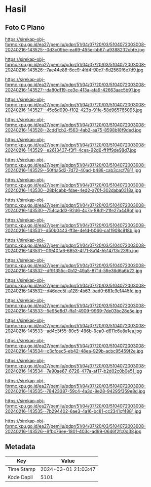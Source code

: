 # Hasil

## Foto C Plano

https://sirekap-obj-formc.kpu.go.id/ea27/pemilu/pdpr/51/04/07/20/03/5104072003008-20240216-143525--0d3c09be-ea69-455e-bb67-a9388232cbfe.jpg

https://sirekap-obj-formc.kpu.go.id/ea27/pemilu/pdpr/51/04/07/20/03/5104072003008-20240216-143526--7ae44e86-6cc9-4fd4-90c7-6d2560f6e7d9.jpg

https://sirekap-obj-formc.kpu.go.id/ea27/pemilu/pdpr/51/04/07/20/03/5104072003008-20240216-143527--da80df19-ce3e-413a-afa9-42663aac5b91.jpg

https://sirekap-obj-formc.kpu.go.id/ea27/pemilu/pdpr/51/04/07/20/03/5104072003008-20240216-143527--45c6d090-f102-423b-91fe-58d965765095.jpg

https://sirekap-obj-formc.kpu.go.id/ea27/pemilu/pdpr/51/04/07/20/03/5104072003008-20240216-143528--2cdd1cb2-f563-4ab2-aa75-8598b18f9ded.jpg

https://sirekap-obj-formc.kpu.go.id/ea27/pemilu/pdpr/51/04/07/20/03/5104072003008-20240216-143529--e2613437-f3f1-4cea-92d6-ff1ff9de98d7.jpg

https://sirekap-obj-formc.kpu.go.id/ea27/pemilu/pdpr/51/04/07/20/03/5104072003008-20240216-143529--50f4a5d2-7d72-40ad-b488-cab3cacf7811.jpg

https://sirekap-obj-formc.kpu.go.id/ea27/pemilu/pdpr/51/04/07/20/03/5104072003008-20240216-143530--28b1cabb-fdae-4ed2-a70f-302daba0318a.jpg

https://sirekap-obj-formc.kpu.go.id/ea27/pemilu/pdpr/51/04/07/20/03/5104072003008-20240216-143530--754cadd3-92d6-4c7a-88d1-21fe27a449bf.jpg

https://sirekap-obj-formc.kpu.go.id/ea27/pemilu/pdpr/51/04/07/20/03/5104072003008-20240216-143531--d50b0443-ff3e-4e1d-b066-ca11908c918b.jpg

https://sirekap-obj-formc.kpu.go.id/ea27/pemilu/pdpr/51/04/07/20/03/5104072003008-20240216-143531--0f940fa6-6853-4f71-8a14-55147f3c239b.jpg

https://sirekap-obj-formc.kpu.go.id/ea27/pemilu/pdpr/51/04/07/20/03/5104072003008-20240216-143532--df91355c-0b12-49a5-871d-59e36d6a6b22.jpg

https://sirekap-obj-formc.kpu.go.id/ea27/pemilu/pdpr/51/04/07/20/03/5104072003008-20240216-143532--d46dcc5f-a128-4b63-bad0-681e3e1445fc.jpg

https://sirekap-obj-formc.kpu.go.id/ea27/pemilu/pdpr/51/04/07/20/03/5104072003008-20240216-143533--5e95e8d7-ffa1-4909-9969-7de03bc28e5e.jpg

https://sirekap-obj-formc.kpu.go.id/ea27/pemilu/pdpr/51/04/07/20/03/5104072003008-20240216-143533--ad4c3f55-80c5-486b-9ca0-d611c6e8a1ea.jpg

https://sirekap-obj-formc.kpu.go.id/ea27/pemilu/pdpr/51/04/07/20/03/5104072003008-20240216-143534--c3cfcec5-eb42-48ea-929b-acbc95459f2e.jpg

https://sirekap-obj-formc.kpu.go.id/ea27/pemilu/pdpr/51/04/07/20/03/5104072003008-20240216-143534--7e90ae67-6726-477a-af17-b2d02c0b0e51.jpg

https://sirekap-obj-formc.kpu.go.id/ea27/pemilu/pdpr/51/04/07/20/03/5104072003008-20240216-143535--78423387-59c4-4a3d-8e28-94295f359e8d.jpg

https://sirekap-obj-formc.kpu.go.id/ea27/pemilu/pdpr/51/04/07/20/03/5104072003008-20240216-143535--7b294402-6ae3-4a16-bc81-cc2341cf4881.jpg

https://sirekap-obj-formc.kpu.go.id/ea27/pemilu/pdpr/51/04/07/20/03/5104072003008-20240216-143526--9fbc76ee-1801-403c-ad99-0646f2fc0d38.jpg


## Metadata

| Key        | Value               |
| ---------- | ------------------- |
| Time Stamp | 2024-03-01 21:03:47 |
| Kode Dapil | 5101                |



